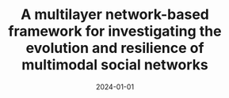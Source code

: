 ---
title: 'A multilayer network-based framework for investigating the evolution and resilience of multimodal social networks'
collection: publications
permalink: /publication/2024-Social Network Analysis and Mining-A-multilayer.md
excerpt: 'G. Bonifazi, F. Cauteruccio, E. Corradini, E. Giannelli, M. Marchetti, D. Ursino, L. Virgili'
date: 2024-01-01
venue: 'Social Network Analysis and Mining'
link: 'https://doi.org/10.1007/s13278-023-01163-z'
location: 'DII, Polytechnic University of Marche, Ancona, Italy'
---
